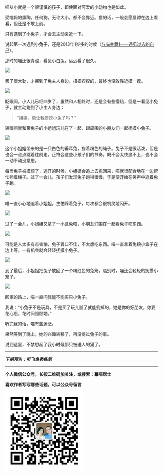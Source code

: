 喵从小就是一个很谨慎的孩子，即使面对可爱的小动物也是如此。

受喵妈的熏陶，任何狗，无论大小，都不会靠近。猫的话，一般会愿意蹲在边上看看，但还是不敢上前。

只有遇到了小兔子，才会去主动亲近一下。

说起第一次遇到小兔子，还是2013年1岁多的时候（[与喵共舞1——遇见过去的自己](http://jiluofu.lofter.com/post/3f9f5_8c9f5a)）。

那时的喵还很青涩，看见小白兔，远远看了很久。

![](http://upload-images.jianshu.io/upload_images/51001-e376792a712c6099.jpg)

费了很大劲，才挪到了兔主人身边，扭扭捏捏的，最终也没敢靠近摸一摸。

![](http://upload-images.jianshu.io/upload_images/51001-734b7f583c2a6a85.jpg)

眨眼间，小人儿已经四岁了，虽然和人相处时，还是会有些慢热，但是一看见小兔子，就主动跑到了小主人身边：

>“姐姐，能让我摸摸小兔子吗？”

转眼间就和带兔子的小姐姐玩儿在了一起，跟周围的小朋友们一起抚摸小兔子。

![](http://upload-images.jianshu.io/upload_images/51001-f21908d197617065.jpg)

这个小姐姐带来的是一只白色的垂耳兔，拴着粉色的绳子。兔子不是很活泼，但是也会一点点跳着往前走，正符合这些小孩子们的节奏，既不会太快追不上，也不会一动不动没意思。

每当兔子被摸烦了，逃开的时候，小姐姐会追上去抱回来，喵就很配合地在一边帮忙拎着绳子。过了一会儿，孩子们发现兔子跑得很慢，于是便开始在笑声中追着兔子跑。

![](http://upload-images.jianshu.io/upload_images/51001-afc65c57528a80d0.jpg)

喵一直小心地追着小姐姐，生怕踩着兔子，每次都会很机灵地闪开。

![](http://upload-images.jianshu.io/upload_images/51001-87f67d2c4e294e8e.jpg)

过了一会儿，小姐姐又拿了一小盒兔粮，小朋友们围在一起看兔子吃东西。

![](http://upload-images.jianshu.io/upload_images/51001-2b8fbd3679585d83.jpg)

可能是人太多有点害怕，兔子胃口不佳，不太想吃东西。喵一直拿着兔粮小盒子在边上等，一有机会就会轻轻抚摸小兔子。

![](http://upload-images.jianshu.io/upload_images/51001-4ff19182b54978c8.jpg)

到了最后，小姐姐把兔子放回了一个粉红色的兔笼，临别时，喵还会轻轻的抚摸小笼子。

![](http://upload-images.jianshu.io/upload_images/51001-b3050ee862adb2f4.jpg)

回家的路上，喵一直问我能不能买只小兔子。

我说：“小兔子不是玩具，不是买了玩儿腻了就能扔掉的，她是你的好朋友，你要花心思，花时间照顾她。”

听完我的话，喵有些迷茫。

果然等到了晚上，她的兴趣转移了，再没提过兔子的事。

说到这里，不禁想起了我小时候那只被送人的猫了。

***

***下期预告：听飞鱼秀练笔***

***


**个人微信公众号，长按二维码加关注，或搜索：摹喵居士**

**喜欢作者写写哪些话题，可以公众号留言**

![](https://github.com/jiluofu/jiluofu.github.com/raw/master/momiaojushi/static/qrcode.jpg)